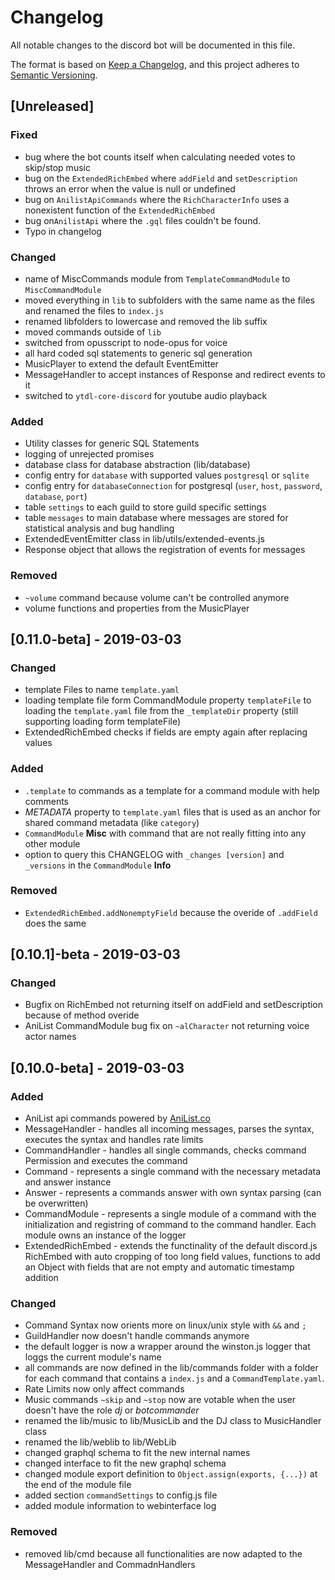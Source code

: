 # Changelog
All notable changes to the discord bot will be documented in this file.

The format is based on [Keep a Changelog](https://keepachangelog.com/en/1.0.0/),
and this project adheres to [Semantic Versioning](https://semver.org/spec/v2.0.0.html).

## [Unreleased]
### Fixed
- bug where the bot counts itself when calculating needed votes to skip/stop music
- bug on the `ExtendedRichEmbed` where `addField` and `setDescription` throws an error when the value is null or undefined
- bug on `AnilistApiCommands` where the `RichCharacterInfo` uses a nonexistent function of the `ExtendedRichEmbed`
- bug on`AnilistApi` where the `.gql` files couldn't be found.
- Typo in changelog

### Changed
- name of MiscCommands module from `TemplateCommandModule` to `MiscCommandModule`
- moved everything in `lib` to subfolders with the same name as the files and renamed the files to `index.js`
- renamed libfolders to lowercase and removed the lib suffix
- moved commands outside of `lib`
- switched from opusscript to node-opus for voice
- all hard coded sql statements to generic sql generation
- MusicPlayer to extend the default EventEmitter
- MessageHandler to accept instances of Response and redirect events to it
- switched to `ytdl-core-discord` for youtube audio playback

### Added
- Utility classes for generic SQL Statements
- logging of unrejected promises
- database class for database abstraction (lib/database)
- config entry for `database` with supported values `postgresql` or `sqlite`
- config entry for `databaseConnection` for postgresql (`user`, `host`, `password`, `database`, `port`)
- table `settings` to each guild to store guild specific settings
- table `messages` to main database where messages are stored for statistical analysis and bug handling
- ExtendedEventEmitter class in lib/utils/extended-events.js
- Response object that allows the registration of events for messages

### Removed
- `~volume` command because volume can't be controlled anymore
- volume functions and properties from the MusicPlayer

## [0.11.0-beta] - 2019-03-03
### Changed
- template Files to name `template.yaml`
- loading template file form CommandModule property `templateFile` to loading the `template.yaml` file from the `_templateDir` property (still supporting loading form templateFile)
- ExtendedRichEmbed checks if fields are empty again after replacing values

### Added
- `.template` to commands as a template for a command module with help comments
- *METADATA* property to `template.yaml` files that is used as an anchor for shared command metadata (like `category`)
- `CommandModule` **Misc** with command that are not really fitting into any other module
- option to query this CHANGELOG with `_changes [version]` and `_versions` in the `CommandModule` **Info**

### Removed
- `ExtendedRichEmbed.addNonemptyField` because the overide of `.addField` does the same

## [0.10.1]-beta - 2019-03-03
### Changed
- Bugfix on RichEmbed not returning itself on addField and setDescription because of method overide
- AniList CommandModule bug fix on `~alCharacter` not returning voice actor names

## [0.10.0-beta] - 2019-03-03
### Added
- AniList api commands powered by [AniList.co](https://www.anilist.co)
- MessageHandler - handles all incoming messages, parses the syntax, executes the syntax and handles rate limits
- CommandHandler - handles all single commands, checks command Permission and executes the command
- Command - represents a single command with the necessary metadata and answer instance
- Answer - represents a commands answer with own syntax parsing (can be overwritten)
- CommandModule - represents a single module of a command with the initialization and registring of command to the command handler. Each module owns an instance of the logger
- ExtendedRichEmbed - extends the functinality of the default discord.js RichEmbed with auto cropping of too long field values, functions to add an Object with fields that are not empty and automatic timestamp addition

### Changed
- Command Syntax now orients more on linux/unix style with `&&` and `;`
- GuildHandler now doesn't handle commands anymore
- the default logger is now a wrapper around the winston.js logger that loggs the current module's name
- all commands are now defined in the lib/commands folder with a folder for each command that contains a `index.js` and a `CommandTemplate.yaml`.
- Rate Limits now only affect commands
- Music commands `~skip` and `~stop` now are votable when the user doesn't have the role *dj* or *botcommander*
- renamed the lib/music to lib/MusicLib and the DJ class to MusicHandler class
- renamed the lib/weblib to lib/WebLib
- changed graphql schema to fit the new internal names
- changed interface to fit the new graphql schema
- changed module export definition to `Object.assign(exports, {...})` at the end of the module file
- added section `commandSettings` to config.js file
- added module information to webinterface log

### Removed
- removed lib/cmd because all functionalities are now adapted to the MessageHandler and CommadnHandlers
